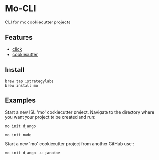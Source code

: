 # Mo-CLI
CLI for mo cookiecutter projects

## Features
* [click](https://github.com/pallets/click)
* [cookiecutter](https://github.com/audreyr/cookiecutter)

## Install
```
brew tap istrategylabs
brew install mo
```

## Examples
Start a new [ISL 'mo' cookiecutter project](https://github.com/istrategylabs?utf8=%E2%9C%93&query=mo).  Navigate to the directory where you want your project to be created and run:
```
mo init django
```
```
mo init node
```

Start a new 'mo' cookiecutter project from another GitHub user:
```
mo init django -u janedoe
```

